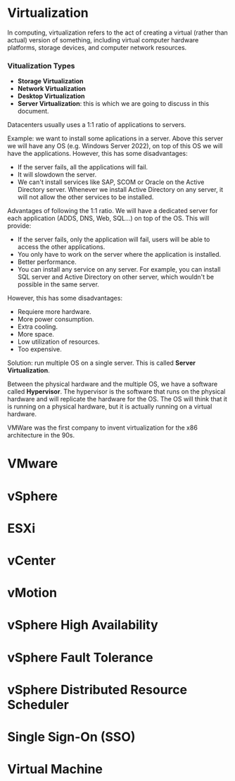 # Virtualization
In computing, virtualization refers to the act of creating a virtual (rather than actual) version of something, including virtual computer hardware platforms, storage devices, and computer network resources. 

### Vitualization Types
- **Storage Virtualization**
- **Network Virtualization**
- **Desktop Virtualization**
- **Server Virtualization**: this is which we are going to discuss in this document.

Datacenters usually uses a 1:1 ratio of applications to servers.

Example: we want to install some aplications in a server. Above this server we will have any OS (e.g. Windows Server 2022), on top of this OS we will have the applications. However, this has some disadvantages:
- If the server fails, all the applications will fail.
- It will slowdown the server.
- We can't install services like SAP, SCOM or Oracle on the Active Directory server. Whenever we install Active Directory on any server, it will not allow the other services to be installed.

Advantages of following the 1:1 ratio. We will have a dedicated server for each application (ADDS, DNS, Web, SQL...) on top of the OS. This will provide:
- If the server fails, only the application will fail, users will be able to access the other applications.
- You only have to work on the server where the application is installed.
- Better performance.
- You can install any service on any server. For example, you can install SQL server and Active Directory on other server, which wouldn't be possible in the same server.

However, this has some disadvantages:
- Requiere more hardware.
- More power consumption.
- Extra cooling.
- More space.
- Low utilization of resources.
- Too expensive.

Solution: run multiple OS on a single server. This is called **Server Virtualization**.

Between the physical hardware and the multiple OS, we have a software called **Hypervisor**. The hypervisor is the software that runs on the physical hardware and will replicate the hardware for the OS. The OS will think that it is running on a physical hardware, but it is actually running on a virtual hardware.

VMWare was the first company to invent virtualization for the x86 architecture in the 90s.

# VMware

# vSphere

# ESXi

# vCenter

# vMotion

# vSphere High Availability

# vSphere Fault Tolerance

# vSphere Distributed Resource Scheduler

# Single Sign-On (SSO)

# Virtual Machine